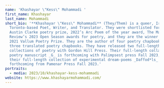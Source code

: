 ```yaml
---
name: 'Khashayar \"Kess\" Mohammadi '
first_name: Khashayar
last_name: Mohammadi
short_bio: '**Khashayar \"Kess\" Mohammadi** (They/Them) is a queer, Iranian born,
  Toronto-based Poet, Writer, and Translator. They were shortlisted for the 2021
  Austin Clarke poetry prize, 2022’s Arc Poem of the year award, The Malahat
  Review’s 2023 Open Season awards for poetry, and they are the winner of the
  2021 Vallum Poetry Prize. They are the author of four poetry chapbooks and
  three translated poetry chapbooks. They have released two full-length
  collections of poetry with Gordon Hill Press. Their full-length collaborative
  poetry manuscript _G_ is forthcoming with Palimpsest press Fall 2023, and
  their full-length collection of experimental dream-poems _Daffod*ls_ is
  forthcoming from Pamenar Press Fall 2023.'
portraits:
  - media: 2023/10/khashayar-kess-mohammadi
website: https://www.khashayarmohammadi.com/
---
```

